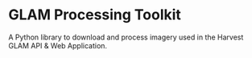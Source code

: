 # GLAM Processing Toolkit

A Python library to download and process imagery used in the Harvest GLAM API & Web Application.
